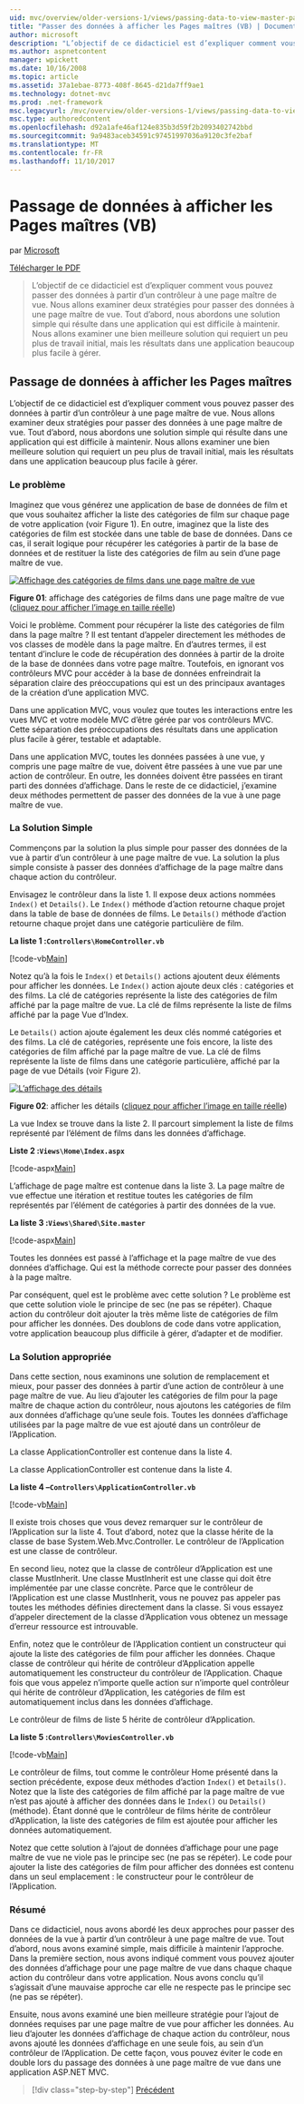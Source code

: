 ```yaml
---
uid: mvc/overview/older-versions-1/views/passing-data-to-view-master-pages-vb
title: "Passer des données à afficher les Pages maîtres (VB) | Documents Microsoft"
author: microsoft
description: "L’objectif de ce didacticiel est d’expliquer comment vous pouvez passer des données à partir d’un contrôleur à une page maître de vue. Nous allons examiner deux stratégies pour passer des données à une vue m..."
ms.author: aspnetcontent
manager: wpickett
ms.date: 10/16/2008
ms.topic: article
ms.assetid: 37a1ebae-8773-408f-8645-d21da7ff9ae1
ms.technology: dotnet-mvc
ms.prod: .net-framework
msc.legacyurl: /mvc/overview/older-versions-1/views/passing-data-to-view-master-pages-vb
msc.type: authoredcontent
ms.openlocfilehash: d92a1afe46af124e835b3d59f2b2093402742bbd
ms.sourcegitcommit: 9a9483aceb34591c97451997036a9120c3fe2baf
ms.translationtype: MT
ms.contentlocale: fr-FR
ms.lasthandoff: 11/10/2017
---
```

<a name="passing-data-to-view-master-pages-vb"></a>Passage de données à afficher les Pages maîtres (VB)
====================
par [Microsoft](https://github.com/microsoft)

[Télécharger le PDF](http://download.microsoft.com/download/e/f/3/ef3f2ff6-7424-48f7-bdaa-180ef64c3490/ASPNET_MVC_Tutorial_13_VB.pdf)

> L’objectif de ce didacticiel est d’expliquer comment vous pouvez passer des données à partir d’un contrôleur à une page maître de vue. Nous allons examiner deux stratégies pour passer des données à une page maître de vue. Tout d’abord, nous abordons une solution simple qui résulte dans une application qui est difficile à maintenir. Nous allons examiner une bien meilleure solution qui requiert un peu plus de travail initial, mais les résultats dans une application beaucoup plus facile à gérer.


## <a name="passing-data-to-view-master-pages"></a>Passage de données à afficher les Pages maîtres

L’objectif de ce didacticiel est d’expliquer comment vous pouvez passer des données à partir d’un contrôleur à une page maître de vue. Nous allons examiner deux stratégies pour passer des données à une page maître de vue. Tout d’abord, nous abordons une solution simple qui résulte dans une application qui est difficile à maintenir. Nous allons examiner une bien meilleure solution qui requiert un peu plus de travail initial, mais les résultats dans une application beaucoup plus facile à gérer.

### <a name="the-problem"></a>Le problème

Imaginez que vous générez une application de base de données de film et que vous souhaitez afficher la liste des catégories de film sur chaque page de votre application (voir Figure 1). En outre, imaginez que la liste des catégories de film est stockée dans une table de base de données. Dans ce cas, il serait logique pour récupérer les catégories à partir de la base de données et de restituer la liste des catégories de film au sein d’une page maître de vue.


[![Affichage des catégories de films dans une page maître de vue](passing-data-to-view-master-pages-vb/_static/image2.png)](passing-data-to-view-master-pages-vb/_static/image1.png)

**Figure 01**: affichage des catégories de films dans une page maître de vue ([cliquez pour afficher l’image en taille réelle](passing-data-to-view-master-pages-vb/_static/image3.png))


Voici le problème. Comment pour récupérer la liste des catégories de film dans la page maître ? Il est tentant d’appeler directement les méthodes de vos classes de modèle dans la page maître. En d’autres termes, il est tentant d’inclure le code de récupération des données à partir de la droite de la base de données dans votre page maître. Toutefois, en ignorant vos contrôleurs MVC pour accéder à la base de données enfreindrait la séparation claire des préoccupations qui est un des principaux avantages de la création d’une application MVC.

Dans une application MVC, vous voulez que toutes les interactions entre les vues MVC et votre modèle MVC d’être gérée par vos contrôleurs MVC. Cette séparation des préoccupations des résultats dans une application plus facile à gérer, testable et adaptable.

Dans une application MVC, toutes les données passées à une vue, y compris une page maître de vue, doivent être passées à une vue par une action de contrôleur. En outre, les données doivent être passées en tirant parti des données d’affichage. Dans le reste de ce didacticiel, j’examine deux méthodes permettent de passer des données de la vue à une page maître de vue.

### <a name="the-simple-solution"></a>La Solution Simple

Commençons par la solution la plus simple pour passer des données de la vue à partir d’un contrôleur à une page maître de vue. La solution la plus simple consiste à passer des données d’affichage de la page maître dans chaque action du contrôleur.

Envisagez le contrôleur dans la liste 1. Il expose deux actions nommées `Index()` et `Details()`. Le `Index()` méthode d’action retourne chaque projet dans la table de base de données de films. Le `Details()` méthode d’action retourne chaque projet dans une catégorie particulière de film.

**La liste 1 :`Controllers\HomeController.vb`**

[!code-vb[Main](passing-data-to-view-master-pages-vb/samples/sample1.vb)]

Notez qu’à la fois le `Index()` et `Details()` actions ajoutent deux éléments pour afficher les données. Le `Index()` action ajoute deux clés : catégories et des films. La clé de catégories représente la liste des catégories de film affiché par la page maître de vue. La clé de films représente la liste de films affiché par la page Vue d’Index.

Le `Details()` action ajoute également les deux clés nommé catégories et des films. La clé de catégories, représente une fois encore, la liste des catégories de film affiché par la page maître de vue. La clé de films représente la liste de films dans une catégorie particulière, affiché par la page de vue Détails (voir Figure 2).


[![L’affichage des détails](passing-data-to-view-master-pages-vb/_static/image5.png)](passing-data-to-view-master-pages-vb/_static/image4.png)

**Figure 02**: afficher les détails ([cliquez pour afficher l’image en taille réelle](passing-data-to-view-master-pages-vb/_static/image6.png))


La vue Index se trouve dans la liste 2. Il parcourt simplement la liste de films représenté par l’élément de films dans les données d’affichage.

**Liste 2 :`Views\Home\Index.aspx`**

[!code-aspx[Main](passing-data-to-view-master-pages-vb/samples/sample2.aspx)]

L’affichage de page maître est contenue dans la liste 3. La page maître de vue effectue une itération et restitue toutes les catégories de film représentés par l’élément de catégories à partir des données de la vue.

**La liste 3 :`Views\Shared\Site.master`**

[!code-aspx[Main](passing-data-to-view-master-pages-vb/samples/sample3.aspx)]

Toutes les données est passé à l’affichage et la page maître de vue des données d’affichage. Qui est la méthode correcte pour passer des données à la page maître.

Par conséquent, quel est le problème avec cette solution ? Le problème est que cette solution viole le principe de sec (ne pas se répéter). Chaque action du contrôleur doit ajouter la très même liste de catégories de film pour afficher les données. Des doublons de code dans votre application, votre application beaucoup plus difficile à gérer, d’adapter et de modifier.

### <a name="the-good-solution"></a>La Solution appropriée

Dans cette section, nous examinons une solution de remplacement et mieux, pour passer des données à partir d’une action de contrôleur à une page maître de vue. Au lieu d’ajouter les catégories de film pour la page maître de chaque action du contrôleur, nous ajoutons les catégories de film aux données d’affichage qu’une seule fois. Toutes les données d’affichage utilisées par la page maître de vue est ajouté dans un contrôleur de l’Application.

La classe ApplicationController est contenue dans la liste 4.

La classe ApplicationController est contenue dans la liste 4.

**La liste 4 –`Controllers\ApplicationController.vb`**

[!code-vb[Main](passing-data-to-view-master-pages-vb/samples/sample4.vb)]

Il existe trois choses que vous devez remarquer sur le contrôleur de l’Application sur la liste 4. Tout d’abord, notez que la classe hérite de la classe de base System.Web.Mvc.Controller. Le contrôleur de l’Application est une classe de contrôleur.

En second lieu, notez que la classe de contrôleur d’Application est une classe MustInherit. Une classe MustInherit est une classe qui doit être implémentée par une classe concrète. Parce que le contrôleur de l’Application est une classe MustInherit, vous ne pouvez pas appeler pas toutes les méthodes définies directement dans la classe. Si vous essayez d’appeler directement de la classe d’Application vous obtenez un message d’erreur ressource est introuvable.

Enfin, notez que le contrôleur de l’Application contient un constructeur qui ajoute la liste des catégories de film pour afficher les données. Chaque classe de contrôleur qui hérite de contrôleur d’Application appelle automatiquement les constructeur du contrôleur de l’Application. Chaque fois que vous appelez n’importe quelle action sur n’importe quel contrôleur qui hérite de contrôleur d’Application, les catégories de film est automatiquement inclus dans les données d’affichage.

Le contrôleur de films de liste 5 hérite de contrôleur d’Application.

**La liste 5 :`Controllers\MoviesController.vb`**

[!code-vb[Main](passing-data-to-view-master-pages-vb/samples/sample5.vb)]

Le contrôleur de films, tout comme le contrôleur Home présenté dans la section précédente, expose deux méthodes d’action `Index()` et `Details()`. Notez que la liste des catégories de film affiché par la page maître de vue n’est pas ajouté à afficher des données dans le `Index()` ou `Details()` (méthode). Étant donné que le contrôleur de films hérite de contrôleur d’Application, la liste des catégories de film est ajoutée pour afficher les données automatiquement.

Notez que cette solution à l’ajout de données d’affichage pour une page maître de vue ne viole pas le principe sec (ne pas se répéter). Le code pour ajouter la liste des catégories de film pour afficher des données est contenu dans un seul emplacement : le constructeur pour le contrôleur de l’Application.

### <a name="summary"></a>Résumé

Dans ce didacticiel, nous avons abordé les deux approches pour passer des données de la vue à partir d’un contrôleur à une page maître de vue. Tout d’abord, nous avons examiné simple, mais difficile à maintenir l’approche. Dans la première section, nous avons indiqué comment vous pouvez ajouter des données d’affichage pour une page maître de vue dans chaque chaque action du contrôleur dans votre application. Nous avons conclu qu’il s’agissait d’une mauvaise approche car elle ne respecte pas le principe sec (ne pas se répéter).

Ensuite, nous avons examiné une bien meilleure stratégie pour l’ajout de données requises par une page maître de vue pour afficher les données. Au lieu d’ajouter les données d’affichage de chaque action du contrôleur, nous avons ajouté les données d’affichage en une seule fois, au sein d’un contrôleur de l’Application. De cette façon, vous pouvez éviter le code en double lors du passage des données à une page maître de vue dans une application ASP.NET MVC.

>[!div class="step-by-step"]
[Précédent](creating-page-layouts-with-view-master-pages-vb.md)
